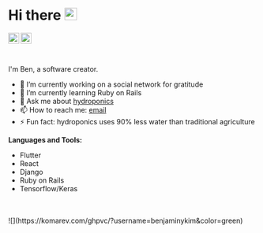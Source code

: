 # Hi there <img src="https://media.giphy.com/media/hvRJCLFzcasrR4ia7z/giphy.gif" width="25px">
<a href="https://www.linkedin.com/in/benjamin-k-740412149/">
  <img align="left" alt="Ben's LinkdeIn" width="22px" src="https://cdn.jsdelivr.net/npm/simple-icons@v3/icons/linkedin.svg" />
</a>
<a href="https://www.instagram.com/_b_y_k/">
  <img align="left" alt="Ben's Instagram" width="22px" src="https://cdn.jsdelivr.net/npm/simple-icons@v3/icons/instagram.svg" />
</a>

<br />
<br />
<br />

I'm Ben, a software creator.

- 🔭 I’m currently working on a social network for gratitude
- 🌱 I’m currently learning Ruby on Rails
- 💬 Ask me about [hydroponics](https://www.wikiwand.com/en/Hydroponics)
- 📫 How to reach me: [email](mailto::1996byk@gmail.com)
- ⚡ Fun fact: hydroponics uses 90% less water than traditional agriculture

**Languages and Tools:**  
- Flutter
- React
- Django
- Ruby on Rails
- Tensorflow/Keras

<br />
<br />
![](https://komarev.com/ghpvc/?username=benjaminykim&color=green)


<!--
**benjaminykim/benjaminykim** is a ✨ _special_ ✨ repository because its `README.md` (this file) appears on your GitHub profile.
-->
